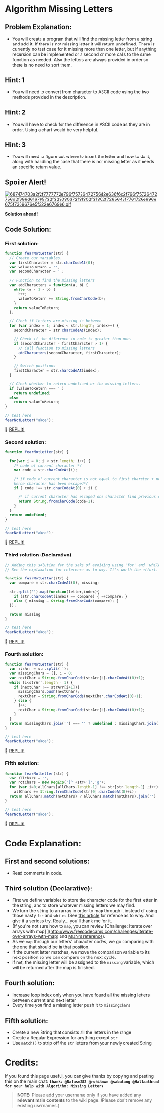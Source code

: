 # Algorithm Missing Letters

## Problem Explanation:
- You will create a program that will find the missing letter from a string and add it. If there is not missing letter it will return undefined. There is currently no test case for it missing more than one letter, but if anything recursion can be implemented or a second or more calls to the same function as needed. Also the letters are always provided in order so there is no need to sort them.

## Hint: 1
- You will need to convert from character to ASCII code using the two methods provided in the description.

## Hint: 2
- You will have to check for the difference in ASCII code as they are in order. Using a chart would be very helpful.

## Hint: 3
- You will need to figure out where to insert the letter and how to do it, along with handling the case that there is not missing letter as it needs an specific return value.

## Spoiler Alert!
[![687474703a2f2f7777772e796f75726472756d2e636f6d2f796f75726472756d2f696d616765732f323030372f31302f31302f7265645f7761726e696e675f7369676e5f322e676966.gif](https://files.gitter.im/FreeCodeCamp/Wiki/nlOm/thumb/687474703a2f2f7777772e796f75726472756d2e636f6d2f796f75726472756d2f696d616765732f323030372f31302f31302f7265645f7761726e696e675f7369676e5f322e676966.gif)](https://files.gitter.im/FreeCodeCamp/Wiki/nlOm/687474703a2f2f7777772e796f75726472756d2e636f6d2f796f75726472756d2f696d616765732f323030372f31302f31302f7265645f7761726e696e675f7369676e5f322e676966.gif)

**Solution ahead!**

## Code Solution:
### First solution:

```js
function fearNotLetter(str) {
  // Create our variables.
  var firstCharacter = str.charCodeAt(0);
  var valueToReturn = '';
  var secondCharacter = '';

  // Function to find the missing letters
  var addCharacters = function(a, b) {
    while (a - 1 > b) {
      b++;
      valueToReturn += String.fromCharCode(b);
    }
    return valueToReturn;
  };

  // Check if letters are missing in between.
  for (var index = 1; index < str.length; index++) {
    secondCharacter = str.charCodeAt(index);

    // Check if the diference in code is greater than one.
    if (secondCharacter - firstCharacter > 1) {
      // Call function to missing letters
      addCharacters(secondCharacter, firstCharacter);
    }

    // Switch positions
    firstCharacter = str.charCodeAt(index);
  }

  // Check whether to return undefined or the missing letters.
  if (valueToReturn === '')
    return undefined;
  else
    return valueToReturn;
}

// test here
fearNotLetter("abce");
```
:rocket: [REPL It!](https://repl.it/CLnC/0)

### Second solution:

```js
function fearNotLetter(str) {

  for(var i = 0; i < str.length; i++) {
    /* code of current character */
    var code = str.charCodeAt(i);

    /* if code of current character is not equal to first charcter + no of iteration
    hence character has been escaped*/
    if ( code !== str.charCodeAt(0) + i) {

      /* if current character has escaped one character find previous char and return*/
      return String.fromCharCode(code-1);
    }  
  }
  return undefined;
}

// test here
fearNotLetter("abce");
```
:rocket: [REPL It!](https://repl.it/CLnD/0)

### Third solution (Declarative)

```js
// Adding this solution for the sake of avoiding using 'for' and 'while' loops.
// See the explanation for reference as to why. It's worth the effort.

function fearNotLetter(str) {
  var compare = str.charCodeAt(0), missing;

  str.split('').map(function(letter,index){
    if (str.charCodeAt(index) == compare) { ++compare; }
    else { missing = String.fromCharCode(compare); }
  });

  return missing;
}

// test here
fearNotLetter("abce");
```
:rocket: [REPL It!](https://repl.it/CLnE/0)

### Fourth solution:

```js
function fearNotLetter(str) {
  var strArr = str.split('');
  var missingChars = [], i = 0;
  var nextChar = String.fromCharCode(strArr[i].charCodeAt(0)+1);
  while (i<strArr.length - 1) {
    if (nextChar !== strArr[i+1]){
      missingChars.push(nextChar);
      nextChar = String.fromCharCode(nextChar.charCodeAt(0)+1);
    } else {
      i++;
      nextChar = String.fromCharCode(strArr[i].charCodeAt(0)+1);
    }
  }
  return missingChars.join('') === '' ? undefined : missingChars.join('') ;
}

// test here
fearNotLetter("abce");
```
:rocket: [REPL It!](https://repl.it/CLnF/0)

### Fifth solution:

```js
function fearNotLetter(str) {
  var allChars = '';
  var notChars = new RegExp('[^'+str+']','g');
  for (var i=0;allChars[allChars.length-1] !== str[str.length-1] ;i++)
    allChars += String.fromCharCode(str[0].charCodeAt(0)+i);
  return allChars.match(notChars) ? allChars.match(notChars).join('') : undefined;
}

// test here
fearNotLetter("abce");
```
:rocket: [REPL It!](https://repl.it/CLnG/0)

# Code Explanation:
## First and second solutions:
- Read comments in code.

## Third solution (Declarative):
- First we define variables to store the character code for the first letter in the string, and to store whatever missing letters we may find.
- We turn the string to an array in order to map through it instead of using those nasty `for` and `whiles` (See [this article](http://www.sitepoint.com/quick-tip-stop-writing-loops-start-thinking-with-maps/) for refence as to why. And give it a serious try. Really... you'll thank me for it.
- (If you're not sure how to `map`, you can review [Challenge: Iterate over arrays with map] ](http://www.freecodecamp.com/challenges/iterate-over-arrays-with-map) and [MDN's reference](https://developer.mozilla.org/en-US/docs/Web/JavaScript/Reference/Global_Objects/Array/map)).
- As we `map` through our letters' character codes, we go comparing with the one that should be in that position.
- If the current letter matches, we move the comparison variable to its next position so we can compare on the next cycle.
- if not, the missing letter will be assigned to the `missing` variable, which will be returned after the map is finished.

## Fourth solution:
- Increase loop index only when you have found all the missing letters between current and next letter
- Every time you find a missing letter push it to `missingchars`

## Fifth solution:
- Create a new String that consists all the letters in the range
- Create a Regular Expression for anything except `str`
- Use `match()` to strip off the `str` letters from your newly created String

# Credits:
If you found this page useful, you can give thanks by copying and pasting this on the main chat:  **`thanks @Rafase282 @rohitnwn @sabahang @Hallaathrad for your help with Algorithm: Missing Letters`**

> **NOTE:** Please add your username only if you have added any **relevant main contents** to the wiki page. (Please don't remove any existing usernames.)
